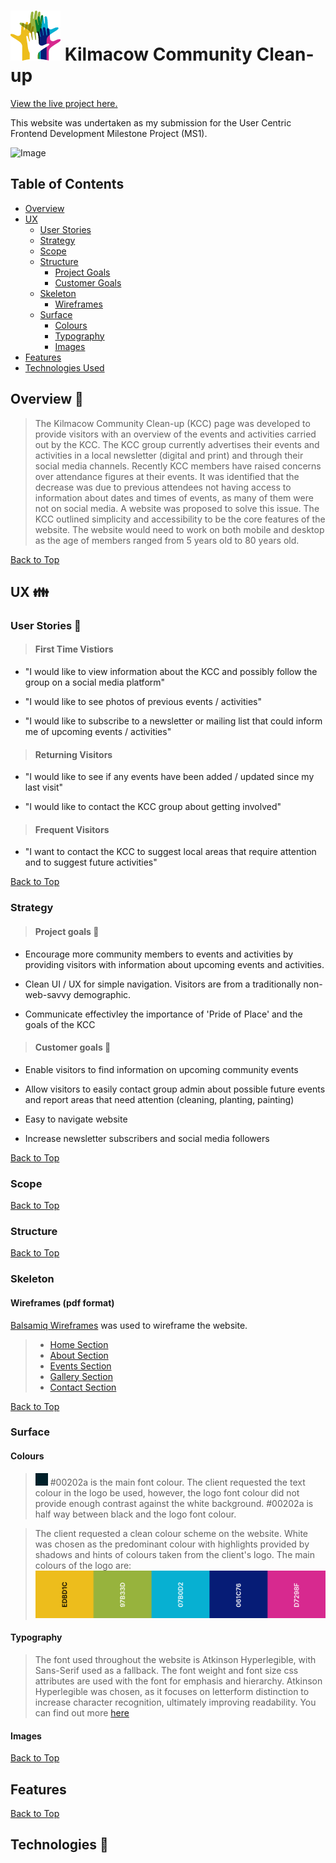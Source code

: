 # ![logo](\assets\docs\logo.png) Kilmacow Community Clean-up

[View the live project here.](https://www.google.ie)

This website was undertaken as my submission for the User Centric Frontend Development Milestone Project (MS1).

![Image]()

## Table of Contents

* [Overview](<#Overview 👀>)
* [UX](<#UX 👪>)
  * [User Stories](<#User Stories 💬>)
  * [Strategy](#Strategy)
  * [Scope](#Strategy)
  * [Structure](#Strategy)
    * [Project Goals](<#Project Goals 🥇>)
    * [Customer Goals](<#Customer Goals 🥇>)
  * [Skeleton](#Skeleton)
    * [Wireframes](<#Wireframes>)
  * [Surface](#Strategy)
    * [Colours](<#Colours>)
    * [Typography](<#Typography>)
    * [Images](<#Images>)
* [Features](#Features)
* [Technologies Used](#Technologies)

## Overview 👀

>The Kilmacow Community Clean-up (KCC) page was developed to provide visitors with an overview of the events and activities carried out by the KCC. The KCC group currently advertises their events and activities in a local newsletter (digital and print) and through their social media channels. Recently KCC members have raised concerns over attendance figures at their events. It was identified that the decrease was due to previous attendees not having access to information about dates and times of events, as many of them were not on social media. A website was proposed to solve this issue. The KCC outlined simplicity and accessibility to be the core features of the website. The website would need to work on both mobile and desktop as the age of members ranged from 5 years old to 80 years old.

[Back to Top](<#Table of Contents>)

## UX 👪

### User Stories 💬

>#### First Time Vistiors

* "I would like to view information about the KCC and possibly follow the group on a social media platform"

* "I would like to see photos of previous events / activities"

* "I would like to subscribe to a newsletter or mailing list that could inform me of upcoming events / activities"

>#### Returning Visitors

* "I would like to see if any events have been added / updated since my last visit"

* "I would like to contact the KCC group about getting involved"

>#### Frequent Visitors

* "I want to contact the KCC to suggest local areas that require attention and to suggest future activities"

[Back to Top](<#Table of Contents>)

### Strategy

>#### Project goals 🥇

* Encourage more community members to events and activities by providing visitors with information about upcoming events and activities.

* Clean UI / UX for simple navigation. Visitors are from a traditionally non-web-savvy demographic.

* Communicate effectivley the importance of 'Pride of Place' and the goals of the KCC

>#### Customer goals 🥇

* Enable visitors to find information on upcoming community events

* Allow visitors to easily contact group admin about possible future events and report areas that need attention (cleaning, planting, painting)

* Easy to navigate website

* Increase newsletter subscribers and social media followers

[Back to Top](<#Table of Contents>)

### Scope

[Back to Top](<#Table of Contents>)

### Structure

[Back to Top](<#Table of Contents>)

### Skeleton

#### Wireframes (pdf format)

[Balsamiq Wireframes](https://balsamiq.com/wireframes/) was used to wireframe the website.

>* [Home Section](assets/docs/home.pdf)
>* [About Section](assets/docs/about.pdf)
>* [Events Section](assets/docs/events.pdf)
>* [Gallery Section](assets/docs/gallery.pdf)
>* [Contact Section](assets/docs/contact.pdf)

[Back to Top](<#Table of Contents>)

### Surface

#### Colours

>![font](\assets\docs\font.png) #00202a is the main font colour. The client requested the text colour in the logo be used, however, the logo font colour did not provide enough contrast against the white background. #00202a is half way between black and the logo font colour.

>The client requested a clean colour scheme on the website. White was chosen as the predominant colour with highlights provided by shadows and hints of colours taken from the client's logo. The main colours of the logo are:
![Colours](assets/docs/colours.png)

#### Typography

>The font used throughout the website is Atkinson Hyperlegible, with Sans-Serif used as a fallback. The font weight and font size css attributes are used with the font for emphasis and hierarchy. Atkinson Hyperlegible was chosen, as it focuses on letterform distinction to increase character recognition, ultimately improving readability. You can find out more [here](<https://www.brailleinstitute.net/freefont>)

#### Images

[Back to Top](<#Table of Contents>)

## Features

[Back to Top](<#Table of Contents>)

## Technologies 🔧